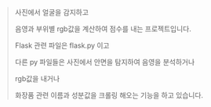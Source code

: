 > 사진에서 얼굴을 감지하고
>
> 음영과 부위별 rgb값을 계산하여 점수를 내는 프로젝트입니다.
>
> Flask 관련 파일은 flask.py 이고
>
> 다른 py 파일들은 사진에서 안면을 탐지하여 음영을 분석하거나
>
> rgb값을 내거나
>
> 화장품 관련 이름과 성분값을 크롤링 해오는 기능을 하고 있습니다.
